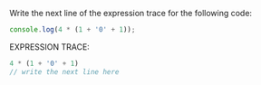 Write the next line of the expression trace for the following code:

```js
console.log(4 * (1 + '0' + 1));
```

EXPRESSION TRACE:
```js
4 * (1 + '0' + 1)
// write the next line here
```

